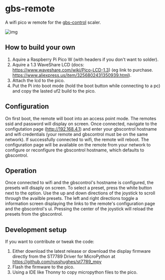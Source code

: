 # gbs-remote

A wifi pico w remote for the [gbs-control](https://github.com/ramapcsx2/gbs-control) scaler.

![img](https://github.com/v1605/gbs-remote/assets/55302877/fa613fc9-b5e2-45a1-83d1-886393a13338)

## How to build your own
1. Aquire a Raspberry Pi Pico W (with headers if you don't want to solder).
2. Aquire a 1.3 WaveShare LCD (docs: https://www.waveshare.com/wiki/Pico-LCD-1.3) (eg link to purchase. https://www.aliexpress.us/item/3256802431350939.html).
3. Attach the lcd to the pico.
4. Put the Pi into boot mode (hold the boot button while connecting to a pc) and copy the lasted uf2 build to the pico.

## Configuration
On first boot, the remote will boot into an access point mode. The remotes ssid and password will display on screen. Once connected, navigate to the configutation page (http://192.168.4.1) and enter your gbscontrol hostname and wifi credentials (your remote and gbscontrol must be on the same network). If successfully connected to wifi, the remote will reboot. The configuration page will be available on the remote from your network to configure or reconfigure the gbscontrol hostname, which defaults to gbscontrol.

## Operation
Once connected to wifi and the gbscontrol's hostname is configured, the presets will disaply on screen. To select a preset, press the white button next to the option. Use the up and down directions of the joystick to scroll through the availble presets. The left and right directions toggle a information screen displaying the links to the remote's configuration page and the gbscontrol's ui. Pressing the center of the joystick will reload the presets from the gbscontrol.

## Development setup
If you want to contribute or tweak the code:
1. Either download the latest release or download the display firmware directly from the ST7789 Driver for MicroPython at https://github.com/russhughes/st7789_mpy
2. Flash the firmware to the pico.
3. Using a IDE like Thonny to copy micropython files to the pico.
